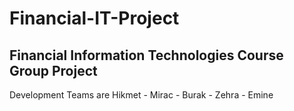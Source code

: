 # Financial-IT-Project
Financial Information Technologies Course Group Project
----
Development Teams are 
Hikmet - 
Mirac - 
Burak - 
Zehra -
Emine
